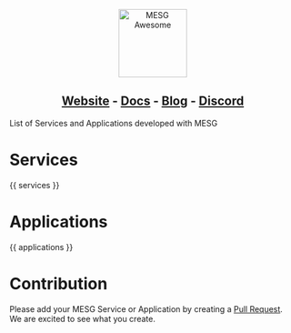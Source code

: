 <p align="center">
  <img src="https://cdn.rawgit.com/mesg-foundation/awesome/79d12a8a/logo.svg" alt="MESG Awesome" height="120">
</p>
<h2 align="center">
  <a href="https://mesg.tech/">Website</a> - 
  <a href="https://docs.mesg.tech/">Docs</a> - 
  <a href="https://medium.com/mesg">Blog</a> - 
  <a href="https://discordapp.com/invite/5tVTHJC">Discord</a>
</h2>

List of Services and Applications developed with MESG

# Services

{{ services }}

# Applications

{{ applications }}

# Contribution

Please add your MESG Service or Application by creating a [Pull Request](https://github.com/mesg-foundation/awesome/pulls). We are excited to see what you create.
